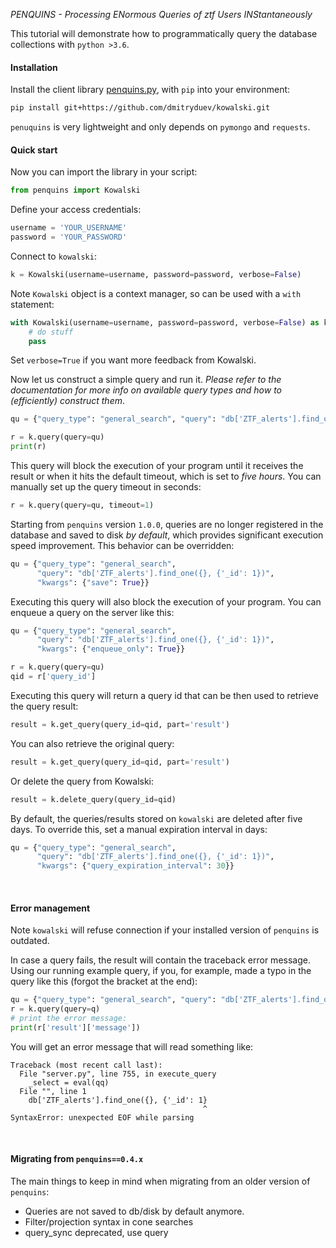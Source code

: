 *PENQUINS - Processing ENormous Queries of ztf Users INStantaneously*

This tutorial will demonstrate how to programmatically query the database collections with `python >3.6`.
<br>

#### Installation

Install the client library [penquins.py](https://github.com/dmitryduev/kowalski/blob/master/penquins.py), 
with `pip` into your environment:

```bash
pip install git+https://github.com/dmitryduev/kowalski.git
```

`penuquins` is very lightweight and only depends on `pymongo` and `requests`. 
<br>

#### Quick start

Now you can import the library in your script:

```python
from penquins import Kowalski
```

Define your access credentials:

```python
username = 'YOUR_USERNAME'
password = 'YOUR_PASSWORD'
```

Connect to `kowalski`:

```python
k = Kowalski(username=username, password=password, verbose=False)
```

<span class="badge badge-secondary">Note</span> `Kowalski` object is a context manager, so can be used with a `with` statement:
```python
with Kowalski(username=username, password=password, verbose=False) as k:
    # do stuff
    pass
```

Set `verbose=True` if you want more feedback from Kowalski.

Now let us construct a simple query and run it. _Please refer to the documentation for more info 
on available query types and how to (efficiently) construct them_. 

```python
qu = {"query_type": "general_search", "query": "db['ZTF_alerts'].find_one({}, {'_id': 1})"}

r = k.query(query=qu)
print(r)
```

This query will block the execution of your program until it receives the result or when it hits the default timeout,
which is set to _five hours_. You can manually set up the query timeout in seconds:

```python
r = k.query(query=qu, timeout=1)
```

Starting from `penquins` version `1.0.0`, queries are no longer registered in the database and saved to disk _by default_,
which provides significant execution speed improvement.
This behavior can be overridden:

```python
qu = {"query_type": "general_search", 
      "query": "db['ZTF_alerts'].find_one({}, {'_id': 1})",
      "kwargs": {"save": True}}
```

Executing this query will also block the execution of your program. You can enqueue a query on the server like this:

```python
qu = {"query_type": "general_search", 
      "query": "db['ZTF_alerts'].find_one({}, {'_id': 1})",
      "kwargs": {"enqueue_only": True}}

r = k.query(query=qu)
qid = r['query_id']
```

Executing this query will return a query id that can be then used to retrieve the query result:

```python
result = k.get_query(query_id=qid, part='result')
```

You can also retrieve the original query:

```python
result = k.get_query(query_id=qid, part='result')
```

Or delete the query from Kowalski:

```python
result = k.delete_query(query_id=qid)
```

By default, the queries/results stored on `kowalski` are deleted after five days. 
To override this, set a manual expiration interval in days:

```python
qu = {"query_type": "general_search", 
      "query": "db['ZTF_alerts'].find_one({}, {'_id': 1})",
      "kwargs": {"query_expiration_interval": 30}}
```
<br>

#### Error management

<span class="badge badge-secondary">Note</span> `kowalski` will refuse connection if your installed version of `penquins` is outdated.

In case a query fails, the result will contain the traceback error message. Using our running example query, if you, 
for example, made a typo in the query like this (forgot the bracket at the end):

```python
qu = {"query_type": "general_search", "query": "db['ZTF_alerts'].find_one({}, {'_id': 1}"}
r = k.query(query=q)
# print the error message:
print(r['result']['message'])
```

You will get an error message that will read something like:

```
Traceback (most recent call last):
  File "server.py", line 755, in execute_query
    _select = eval(qq)  
  File "", line 1
    db['ZTF_alerts'].find_one({}, {'_id': 1}
                                           ^
SyntaxError: unexpected EOF while parsing
```
<br>

#### Migrating from `penquins==0.4.x`

The main things to keep in mind when migrating from an older version of `penquins`:

- Queries are not saved to db/disk by default anymore. 
- Filter/projection syntax in cone searches
- query_sync deprecated, use query
